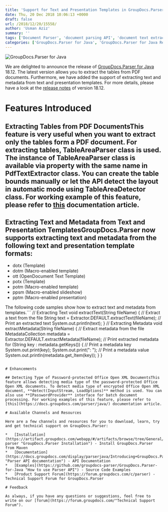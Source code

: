 ```yaml
---
title: 'Support for Text and Presentation Templates in GroupDocs.Parser for Java 18.12'
date: Thu, 20 Dec 2018 10:06:13 +0000
draft: false
url: /2018/12/20/15558/
author: 'Usman Aziz'
summary: ''
tags: ['Document Parser', 'document parsing API', 'document text extraction', 'Java Text Extractor', 'text analysis API']
categories: ['GroupDocs.Parser for Java', 'GroupDocs.Parser for Java Releases', 'GroupDocs.Parser Product Family']
---
```


![GroupDocs.Parser for Java](http://blog.groupdocs.com/wp-content/uploads/sites/4/2018/06/groupdocs-parser-java.png "GroupDocs-Parser-theme-100x100")

We are delighted to announce the release of [GroupDocs.Parser for Java](https://products.groupdocs.com/parser/java "GroupDocs.Parser product page") 18.12. The latest version allows you to extract the tables from PDF documents. Furthermore, we have added the support of extracting text and metadata from text and presentation templates. For more details, please have a look at the [release notes](https://docs.groupdocs.com/display/parserjava/GroupDocs.Parser+for+java+18.12+Release+Notes) of version 18.12.

# Features Introduced

## Extracting Tables from PDF DocumentsThis feature is very useful when you want to extract only the tables form a PDF document. For extracting tables, **TableAreaParser** class is used. The instance of **TableAreaParser** class is available via property with the same name in **PdfTextExtractor** class. You can create the table bounds manually or let the API detect the layout in automatic mode using **TableAreaDetector** class. For working example of this feature, please refer to [this](https://docs.groupdocs.com/parser/java/) documentation article.

## Extracting Text and Metadata from Text and Presentation TemplatesGroupDocs.Parser now supports extracting text and metadata from the following text and presentation template formats:

*   dotx (Template)
*   dotm (Macro-enabled template)
*   ott (OpenDocument Text Template)
*   potx (Template)
*   potm (Macro-enabled template)
*   ppsm (Macro-enabled slideshow)
*   pptm (Macro-enabled presentation)

The following code samples show how to extract text and metadata from templates.```
// Extracting Text
void extractText(String fileName) {
    // Extract a text from the file
    String text = Extractor.DEFAULT.extractText(fileName);
    // Print an extracted text
    System.out.println(text);
}
// Extracting Metadata 
void extractMetadata(String fileName) {
    // Extract metadata from the file
    MetadataCollection metadata = Extractor.DEFAULT.extractMetadata(fileName);
    // Print extracted metadata
    for (String key : metadata.getKeys()) {
        // Print a metadata key
        System.out.print(key);
        System.out.print(": ");
        // Print a metadata value
        System.out.println(metadata.get_Item(key));
    }
}
```

# Enhancements

## Detecting Type of Password-protected Office Open XML DocumentsThis feature allows detecting media type of the password-protected Office Open XML documents. To detect media type of encrypted Office Open XML document, **detect(InputStream, LoadOptions)** method is used. You can also use **IPasswordProvider** interface for batch document processing. For working examples of this feature, please refer to [this](https://docs.groupdocs.com/parser/java/) documentation article.

# Available Channels and Resources

Here are a few channels and resources for you to download, learn, try and get technical support on GroupDocs.Parser:

*   [Installation](https://artifact.groupdocs.com/webapp/#/artifacts/browse/tree/General/repo/com/groupdocs/groupdocs-parser "GroupDocs.Parser Installation") - Install GroupDocs.Parser from Maven
*   [Documentation](https://docs.groupdocs.com/display/parserjava/Introducing+GroupDocs.Parser+for+Java "Parser API documentation") - API Documentation
*   [Examples](https://github.com/groupdocs-parser/GroupDocs.Parser-for-Java "How to use Parser API") - Source Code Examples
*   [Product Support Forum](https://forum.groupdocs.com/c/parser) - Technical Support Forum for GroupDocs.Parser

# Feedback

As always, if you have any questions or suggestions, feel free to write on our [forum](https://forum.groupdocs.com/"Technical Support Forum").





